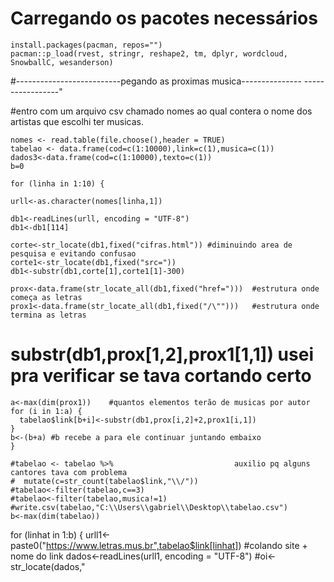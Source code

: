 # Carregando os pacotes necessários
```{r, echo = FALSE, eval = TRUE}
install.packages(pacman, repos="")
pacman::p_load(rvest, stringr, reshape2, tm, dplyr, wordcloud, SnowballC, wesanderson)
```
#--------------------------pegando as proximas musica---------------  -----------------"

#entro com um arquivo csv chamado nomes ao qual contera o nome dos artistas que escolhi ter musicas.
```{r}
nomes <- read.table(file.choose(),header = TRUE)
tabelao <- data.frame(cod=c(1:10000),link=c(1),musica=c(1))
dados3<-data.frame(cod=c(1:10000),texto=c(1))
b=0

for (linha in 1:10) {
  
urll<-as.character(nomes[linha,1])

db1<-readLines(urll, encoding = "UTF-8")
db1<-db1[114]

corte<-str_locate(db1,fixed("cifras.html")) #diminuindo area de pesquisa e evitando confusao
corte1<-str_locate(db1,fixed("src="))
db1<-substr(db1,corte[1],corte1[1]-300)

prox<-data.frame(str_locate_all(db1,fixed("href=")))  #estrutura onde começa as letras
prox1<-data.frame(str_locate_all(db1,fixed("/\"")))   #estrutura onde termina as letras
```
# substr(db1,prox[1,2],prox1[1,1]) usei pra verificar se tava cortando certo
```{r}
a<-max(dim(prox1))    #quantos elementos terão de musicas por autor
for (i in 1:a) {
  tabelao$link[b+i]<-substr(db1,prox[i,2]+2,prox1[i,1])
}
b<-(b+a) #b recebe a para ele continuar juntando embaixo
}
```
```{r}
#tabelao <- tabelao %>%                           auxilio pq alguns cantores tava com problema
#  mutate(c=str_count(tabelao$link,"\\/"))
#tabelao<-filter(tabelao,c==3)
#tabelao<-filter(tabelao,musica!=1)
#write.csv(tabelao,"C:\\Users\\gabriel\\Desktop\\tabelao.csv")  
b<-max(dim(tabelao))
```


for (linhat in 1:b) {
urll1<-paste0("https://www.letras.mus.br",tabelao$link[linhat])  #colando site + nome do link
dados<-readLines(urll1, encoding = "UTF-8")
#oi<-str_locate(dados,"<title>")
#oi<-na.omit(oi)
#oi1<-str_locate(dados," - ")
#oi1<-na.omit(oi1)
#tabelao$musica[linhat]<-substr(dados,oi[2]+1,oi1[1]-1)  #colocando nome da musica na tabela

tm<-nchar(dados[87])
if (tm<100) {
  dados1<-dados[89]
}else {dados1<-dados[87]
}

#aq é pra só pegar a letra da musica
sigla<-str_locate(dados1,fixed("<p>"))   #localizando onde começa a letra
sigla<-na.omit(sigla)
sigla1<-str_locate(dados,fixed("</p> </div>"))   #localizando onde termina a letra
sigla1<-na.omit(sigla1)
dados3[linhat,2]<-substr(dados1,sigla[2]+1,sigla1[1]-1)
dados3$cod[linhat]=tabelao$cod[linhat]
}

#write.csv(dados3,"C:\\Users\\gabriel\\Desktop\\dados3.csv")        

#--------------------------------MINERA COM GOSTO VAI!!!-----------------------------------------------"

dados3$texto<-str_replace_all(dados3$texto,"<br"," ")
dados3$texto<-str_replace_all(dados3$texto,"p>"," ")

word.corpus <- Corpus(VectorSource(dados3$texto))
word.corpus<-word.corpus%>%
  tm_map(removePunctuation)%>% ##eliminar pontuacao
  tm_map(removeNumbers)%>% #sem numeros
  tm_map(stripWhitespace)# sem espacos
word.corpus<-word.corpus%>%
  tm_map(tolower)%>%
  tm_map(removeWords, stopwords('pt'))
word.corpus <- tm_map(word.corpus, removeWords, c("nao", "porque", "entao",
                                                  "tá", "tô", "pra", "pro", "cê", "quer", "pra","mim"))
#word.corpus <- tm_map(word.corpus, stemDocument,language = "pt")
word.counts <- as.matrix(TermDocumentMatrix(word.corpus))
word.freq <- sort(rowSums(word.counts), decreasing = TRUE)
head(word.freq,n=150)

x11()

wordcloud(words = names(word.freq), freq = word.freq, scale = c(3, 0.7), max.words = 100,
          random.order = TRUE, color = wes_palette("Darjeeling2"))
